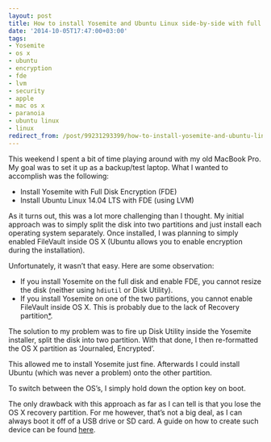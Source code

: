 ```yaml
---
layout: post
title: How to install Yosemite and Ubuntu Linux side-by-side with full disk encryption
date: '2014-10-05T17:47:00+03:00'
tags:
- Yosemite
- os x
- ubuntu
- encryption
- fde
- lvm
- security
- apple
- mac os x
- paranoia
- ubuntu linux
- linux
redirect_from: /post/99231293399/how-to-install-yosemite-and-ubuntu-linux
---
```

This weekend I spent a bit of time playing around with my old MacBook Pro. My goal was to set it up as a backup/test laptop. What I wanted to accomplish was the following:

*   Install Yosemite with Full Disk Encryption (FDE)
*   Install Ubuntu Linux 14.04 LTS with FDE (using LVM)

As it turns out, this was a lot more challenging than I thought. My initial approach was to simply split the disk into two partitions and just install each operating system separately. Once installed, I was planning to simply enabled FileVault inside OS X (Ubuntu allows you to enable encryption during the installation).

Unfortunately, it wasn’t that easy. Here are some observation:

*   If you install Yosemite on the full disk and enable FDE, you cannot resize the disk (neither using `hdiutil` or Disk Utility).
*   If you install Yosemite on one of the two partitions, you cannot enable FileVault inside OS X. This is probably due to the lack of Recovery partition[*](https://discussions.apple.com/thread/3222378?start=0&tstart=0).

The solution to my problem was to fire up Disk Utility inside the Yosemite installer, split the disk into two partition. With that done, I then re-formatted the OS X partition as ‘Journaled, Encrypted’.

This allowed me to install Yosemite just fine. Afterwards I could install Ubuntu (which was never a problem) onto the other partition.

To switch between the OS’s, I simply hold down the option key on boot.

The only drawback with this approach as far as I can tell is that you lose the OS X recovery partition. For me however, that’s not a big deal, as I can always boot it off of a USB drive or SD card. A guide on how to create such device can be found [here](/2017/12/21/2014-09-19-create-a-bootable-usb-drive-for-yosemite-the-easy.html-way).
